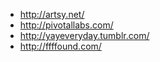 * http://artsy.net/
* http://pivotallabs.com/
* http://yayeveryday.tumblr.com/
* http://ffffound.com/